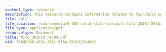 ```yaml
---
content_type: resource
description: This resource contains information related to fairchild semiconductor.
file: null
file_location: /coursemedia/6-301-solid-state-circuits-fall-2010/f884b380a57e3fb18f5af61b323148e3_MIT6_301F10_rec04.pdf
file_type: application/pdf
resourcetype: Document
title: MIT6_301F10_rec04.pdf
uid: f884b380-a57e-3fb1-8f5a-f61b323148e3
---
```

